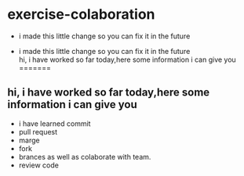 # exercise-colaboration
* i made this little change so you can fix it in the future

* i made this little change so you can fix it in the future</br>
hi, i have worked so far today,here some information i can give you
=======
## hi, i have worked so far today,here some information i can give you

+ i have learned commit
+ pull request
+ marge
+ fork
+ brances as well as colaborate with team.
+ review code
